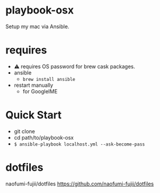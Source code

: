 # playbook-osx
Setup my mac via Ansible.

# requires
- :warning: requires OS password for brew cask packages.
- ansible
  - `brew install ansible`
- restart manually
  - for GoogleIME

# Quick Start
- git clone
- cd path/to/playbook-osx
- `$ ansible-playbook localhost.yml --ask-become-pass`

# dotfiles
naofumi-fujii/dotfiles https://github.com/naofumi-fujii/dotfiles
